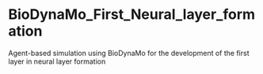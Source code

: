 # BioDynaMo_First_Neural_layer_formation
Agent-based simulation using BioDynaMo for the development of the first layer in neural layer formation
